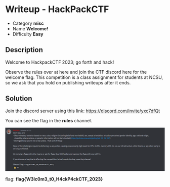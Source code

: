 # **Writeup - HackPackCTF**

* Category **misc** 
* Name **Welcome!** 
* Difficulty **Easy**

## Description

Welcome to HackpackCTF 2023; go forth and hack!

Observe the rules over at here and join the CTF discord here for the welcome flag. This competition is a class assignment for students at NCSU, so we ask that you hold on publishing writeups after it ends.


## **Solution**

Join the discord server using this link: https://discord.com/invite/yxc7dfQt 

You can see the flag in the **rules** channel.

![alt](img/Welcome_rules.png)

flag: **flag{W3lc0m3_t0_H4ckP4ckCTF_2023}**
